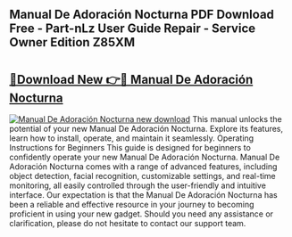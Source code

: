 ## Manual De Adoración Nocturna PDF Download Free - Part-nLz User Guide Repair - Service Owner Edition Z85XM

# <h2><a href="http://bc24582.oget.top/?id=Manual+De+Adoraci%c3%b3n+Nocturna">🔗Download New 👉🔴 Manual De Adoración Nocturna</a></h2>

[![Manual De Adoración Nocturna new download](https://i.imgur.com/5g1atiW.png)](http://bc24582.oget.top/?id=Manual+De+Adoraci%c3%b3n+Nocturna)
This manual unlocks the potential of your new Manual De Adoración Nocturna. Explore its features, learn how to install, operate, and maintain it seamlessly. Operating Instructions for Beginners This guide is designed for beginners to confidently operate your new Manual De Adoración Nocturna. Manual De Adoración Nocturna comes with a range of advanced features, including object detection, facial recognition, customizable settings, and real-time monitoring, all easily controlled through the user-friendly and intuitive interface. Our expectation is that the Manual De Adoración Nocturna has been a reliable and effective resource in your journey to becoming proficient in using your new gadget. Should you need any assistance or clarification, please do not hesitate to contact our support team.
